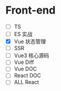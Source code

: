 # Front-end

- [ ] TS
- [ ] ES 实战
- [x] Vue 状态管理
- [ ] SSR
- [ ] Vue3 核心源码
- [ ] Vue Diff
- [ ] Vue DOC
- [ ] React DOC
- [ ] ALL React
